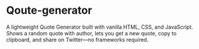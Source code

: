 # Qoute-generator
A lightweight Quote Generator built with vanilla HTML, CSS, and JavaScript. Shows a random quote with author, lets you get a new quote, copy to clipboard, and share on Twitter—no frameworks required.
